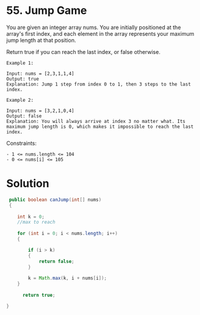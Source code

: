 # 55. Jump Game

You are given an integer array nums. You are initially positioned at the array's first index, and each element in the array represents your maximum jump length at that position.

Return true if you can reach the last index, or false otherwise.

 
```
Example 1:

Input: nums = [2,3,1,1,4]
Output: true
Explanation: Jump 1 step from index 0 to 1, then 3 steps to the last index.
```
```
Example 2:

Input: nums = [3,2,1,0,4]
Output: false
Explanation: You will always arrive at index 3 no matter what. Its maximum jump length is 0, which makes it impossible to reach the last index.
 ```

Constraints:
```
- 1 <= nums.length <= 104
- 0 <= nums[i] <= 105
```
# Solution

```java
 public boolean canJump(int[] nums) 
 {
        
    int k = 0;
    //max to reach
    
    for (int i = 0; i < nums.length; i++) 
    {

        if (i > k) 
        {
            return false;
        }
        
        k = Math.max(k, i + nums[i]);
    }
    
      return true;

}
```